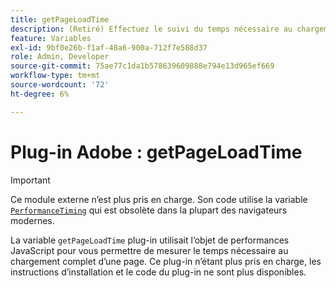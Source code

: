 ```yaml
---
title: getPageLoadTime
description: (Retiré) Effectuez le suivi du temps nécessaire au chargement d’une page.
feature: Variables
exl-id: 9bf0e26b-f1af-48a6-900a-712f7e588d37
role: Admin, Developer
source-git-commit: 75ae77c1da1b578639609888e794e13d965ef669
workflow-type: tm+mt
source-wordcount: '72'
ht-degree: 6%

---
```


# Plug-in Adobe : getPageLoadTime

>[!IMPORTANT]
>
>Ce module externe n’est plus pris en charge. Son code utilise la variable [`PerformanceTiming`](https://developer.mozilla.org/fr-FR/docs/Web/API/PerformanceTiming) qui est obsolète dans la plupart des navigateurs modernes.

La variable `getPageLoadTime` plug-in utilisait l’objet de performances JavaScript pour vous permettre de mesurer le temps nécessaire au chargement complet d’une page. Ce plug-in n’étant plus pris en charge, les instructions d’installation et le code du plug-in ne sont plus disponibles.
